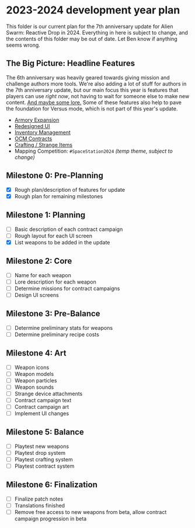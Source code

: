 # 2023-2024 development year plan

This folder is our current plan for the 7th anniversary update for Alien Swarm: Reactive Drop in 2024. Everything in here is subject to change, and the contents of this folder may be out of date. Let Ben know if anything seems wrong.

## The Big Picture: Headline Features

The 6th anniversary was heavily geared towards giving mission and challenge authors more tools. We're also adding a lot of stuff for authors in the 7th anniversary update, but our main focus this year is features that players can use *right now*, not having to wait for someone else to make new content. [And maybe some lore.](telic.html) Some of these features also help to pave the foundation for Versus mode, which is not part of this year's update.

- [Armory Expansion](armory-expansion.html)
- [Redesigned UI](interface-redesign.html)
- [Inventory Management](inventory-management.html)
- [OCM Contracts](contracts.html)
- [Crafting / Strange Items](crafting.html)
- Mapping Competition: `#SpaceStation2024` *(temp theme, subject to change)*

## Milestone 0: Pre-Planning

- [x] Rough plan/description of features for update
- [x] Rough plan for remaining milestones

## Milestone 1: Planning

- [ ] Basic description of each contract campaign
- [ ] Rough layout for each UI screen
- [x] List weapons to be added in the update

## Milestone 2: Core

- [ ] Name for each weapon
- [ ] Lore description for each weapon
- [ ] Determine missions for contract campaigns
- [ ] Design UI screens

## Milestone 3: Pre-Balance

- [ ] Determine preliminary stats for weapons
- [ ] Determine preliminary recipe costs

## Milestone 4: Art

- [ ] Weapon icons
- [ ] Weapon models
- [ ] Weapon particles
- [ ] Weapon sounds
- [ ] Strange device attachments
- [ ] Contract campaign text
- [ ] Contract campaign art
- [ ] Implement UI changes

## Milestone 5: Balance

- [ ] Playtest new weapons
- [ ] Playtest drop system
- [ ] Playtest crafting system
- [ ] Playtest contract system

## Milestone 6: Finalization

- [ ] Finalize patch notes
- [ ] Translations finished
- [ ] Remove free access to new weapons from beta, allow contract campaign progression in beta
